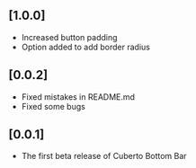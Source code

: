 ## [1.0.0]

* Increased button padding
* Option added to add border radius

## [0.0.2]

* Fixed mistakes in README.md
* Fixed some bugs

## [0.0.1]

* The first beta release of Cuberto Bottom Bar


